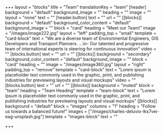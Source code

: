 +++
layout = "blocks"
title = "Team"
translationKey = "team"
[header]
background = "default"
background_image = ""
heading = ""
image = ""
layout = "none"
text = ""
[header.button]
text = ""
url = ""
[[blocks]]
background = "default"
background_color_content = "default"
background_image = ""
block = "card"
heading = "Meet our Team!"
image = "/images/image222.jpg"
layout = "left"
padding_top = "small"
template = "card-block"
text = "We are a diverse team of Environmental Engineers, GIS Developers and Transport Planners. ...\n- Our talented and progressive team of international experts is steering for continuous innovation"
video = ""
[blocks.button]
text = ""
url = ""
[[blocks]]
background = "secondary"
background_color_content = "default"
background_image = ""
block = "card"
heading = ""
image = "/images/image360.jpg"
layout = "right"
padding_top = "remove"
template = "card-block"
text = "Lorem ipsum is placeholder text commonly used in the graphic, print, and publishing industries for previewing layouts and visual mockups"
video = ""
[blocks.button]
text = ""
url = ""
[[blocks]]
background = "muted"
block = "team"
heading = "Team Heading"
template = "team-block"
text = "Lorem ipsum is placeholder text commonly used in the graphic, print, and publishing industries for previewing layouts and visual mockups"
[[blocks]]
background = "default"
block = "images"
columns = "1"
heading = "Follow us towards a balanced future!"
images = ["/images/charles-deluvio-lks7vei-eag-unsplash.jpg"]
template = "images-block"
text = ""

+++
